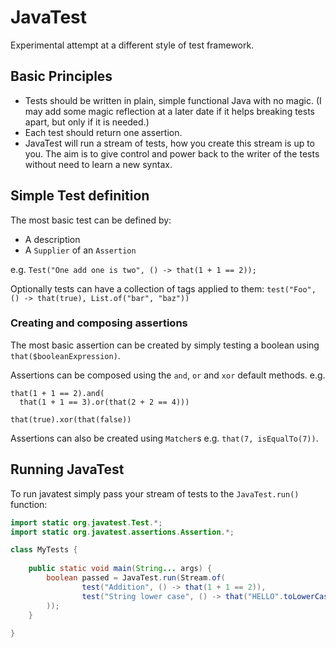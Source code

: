 # JavaTest

Experimental attempt at a different style of test framework.

## Basic Principles

- Tests should be written in plain, simple functional Java with no magic. (I may add some magic reflection at a later date if it
helps breaking tests apart, but only if it is needed.)
- Each test should return one assertion.
- JavaTest will run a stream of tests, how you create this stream is up to you. The aim is to give control and power back
 to the writer of the tests without need to learn a new syntax.

## Simple Test definition

The most basic test can be defined by:
- A description
- A `Supplier` of an `Assertion`

e.g. `Test("One add one is two", () -> that(1 + 1 == 2));`

Optionally tests can have a collection of tags applied to them: `test("Foo", () -> that(true), List.of("bar", "baz"))`

### Creating and composing assertions

The most basic assertion can be created by simply testing a boolean using `that($booleanExpression)`.

Assertions can be composed using the `and`, `or` and `xor` default methods. e.g.

```
that(1 + 1 == 2).and(
  that(1 + 1 == 3).or(that(2 + 2 == 4)))
  
that(true).xor(that(false))
````

Assertions can also be created using `Matcher`s e.g. `that(7, isEqualTo(7))`.

## Running JavaTest

To run javatest simply pass your stream of tests to the `JavaTest.run()` function: 

```java
import static org.javatest.Test.*;
import static org.javatest.assertions.Assertion.*;

class MyTests {
    
    public static void main(String... args) {
        boolean passed = JavaTest.run(Stream.of(
                test("Addition", () -> that(1 + 1 == 2)),
                test("String lower case", () -> that("HELLO".toLowerCase().equals("hello")))
        ));
    }
    
}
```
